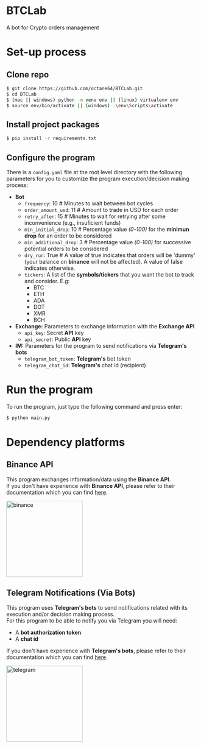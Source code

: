 # BTCLab
A bot for Crypto orders management

# Set-up process

## Clone repo
```sh
$ git clone https://github.com/octane64/BTCLab.git
$ cd BTCLab
$ (mac || windows) python -m venv env || (linux) virtualenv env
$ source env/bin/activate || (windows) .\env\Scripts\activate
```
## Install project packages
```sh
$ pip install -r requirements.txt
```
## Configure the program
There is a `config.yaml` file at the root level directory with the following parameters for you to customize the program execution/decision making process:
- **Bot**
    - `frequency`: 10 # Minutes to wait between bot cycles
    - `order_amount_usd`: 11 # Amount to trade in USD for each order
    - `retry_after`: 15 # Minutes to wait for retrying after some inconvenience (e.g., insuficient funds)
    - `min_initial_drop`: 10 # Percentage value _(0-100)_ for the **minimun drop** for an order to be considered
    - `min_additional_drop`: 3 # Percentage value _(0-100)_ for successive potential orders to be considered
    - `dry_run`: True # A value of true indicates that orders will be 'dummy' (your balance on **binance** will not be affected). A value of false indicates otherwise.
    - `tickers`: A list of the **symbols/tickers** that you want the bot to track and consider. E.g:
        - BTC
        - ETH
        - ADA
        - DOT
        - XMR
        - BCH
- **Exchange:** Parameters to exchange information with the **Exchange API**
    - `api_key`: Secret **API** key
    - `api_secret`: Public **API** key
- **IM:** Parameters for the program to send notifications via **Telegram's bots**
    - `telegram_bot_token`: **Telegram's** bot token
    - `telegram_chat_id`: **Telegram's** chat id (recipient)

# Run the program
To run the program, just type the following command and press enter:
```sh
$ python main.py
```
# Dependency platforms
## Binance API
This program exchanges information/data using the **Binance API**.  
If you don't have experience with **Binance API**, please refer to their documentation which you can find [here](https://www.binance.com/en/support/faq/c-6).

<a href="http://www.binance.com" target="_blank">
    <img src="https://public.bnbstatic.com/static/images/common/ogImage.jpg" alt="binance" width="200"/>
</a>

## Telegram Notifications (Via Bots)
This program uses **Telegram's bots** to send notifications related with its execution and/or decision making process.  
For this program to be able to notify you via Telegram you will need:  

- A **bot authorization token**
- A **chat id**

If you don't have experience with **Telegram's bots**, please refer to their documentation which you can find [here](https://core.telegram.org/bots).

<a href="http://www.telegram.com" target="_blank">
    <img src="https://i.blogs.es/a1f566/telegram-hero/450_1000.jpg" alt="telegram" width="200"/>
</a>
